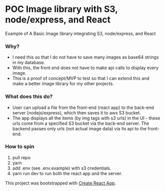 # POC Image library with S3, node/express, and React

Example of A Basic Image library integrating S3, node/express, and React

### Why?
- I need this so that I do not have to save many images as base64 strings in my database.
- With this, the front end does not have to make api calls to display every image.
- This is a proof of concept/MVP to test so that I can extend this and make a better image library for my other projects.

### What does this do?
- User can upload a file from the front-end (react app) to the back-end server (nodejs/express), which then saves it to aws S3 bucket.
- The app displays all the items (by img tags with s3 urls) in the UI - these urls come from a specified S3 bucket via the back-end server.  The backend passes only urls (not actual image data) via its api to the front-end.

### How to spin
1. pull repo
2. yarn
3. add .env (see .env.example) with s3 credentials.
4. yarn run dev to run both the react app and the server.


This project was bootstrapped with [Create React App](https://github.com/facebook/create-react-app).
